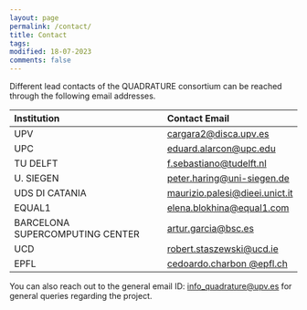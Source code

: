 ```yaml
---
layout: page
permalink: /contact/
title: Contact
tags: 
modified: 18-07-2023
comments: false
---
```

<!---
email: <a href="mailto:soumyabrata.dev@adaptcentre.ie">soumyabrata.dev@adaptcentre.ie</a>  
phone: + 353 1896 1797   
address: ADAPT Centre, Room G31, O'Reilly Building, Dublin 2 (see <a href="https://www.google.ie/maps/place/53°20'36.7%22N+6°15'03.4%22W/@53.3435311,-6.2531254,17z/am=t/data=!3m1!4b1!4m5!3m4!1s0x0:0x0!8m2!3d53.3435311!4d-6.2509314?hl=en">Google Maps</a>)  
Trinity College Dublin, Ireland  
affiliation: IEEE (S'09-M'17)  
-->

Different lead contacts of the QUADRATURE consortium can be reached through the following email addresses.

|  Institution     |             Contact Email                                             |
| :---             |    :---                                                               |
| UPV              | <a href="mailto:cargara2@disca.upv.es">cargara2@disca.upv.es </a>     |
| UPC              | <a href="mailto:eduard.alarcon@upc.edu">eduard.alarcon@upc.edu </a>     |
| TU DELFT         | <a href="mailto:f.sebastiano@tudelft.nl">f.sebastiano@tudelft.nl </a>     |
| U. SIEGEN        | <a href="peter.haring@uni-siegen.de">peter.haring@uni-siegen.de </a>     |
| UDS DI CATANIA   | <a href="mailto:maurizio.palesi@dieei.unict.it">maurizio.palesi@dieei.unict.it </a>     |
| EQUAL1           | <a href="mailto:elena.blokhina@equal1.com">elena.blokhina@equal1.com </a>     |
| BARCELONA SUPERCOMPUTING CENTER          |   <a href="mailto:artur.garcia@bsc.es">artur.garcia@bsc.es </a>|
| UCD              | <a href="mailto:robert.staszewski@ucd.ie">robert.staszewski@ucd.ie </a>     |
|  EPFL            | <a href="mailto:edoardo.charbon @epfl.ch">cedoardo.charbon @epfl.ch </a>     |


You can also reach out to the general email ID: info_quadrature@upv.es for general queries regarding the project.

<!---
Communication Research I  
S2.1 B4-03/04  
50 Nanyang Avenue  
Electrical and Electronic Engineering  
Nanyang Technological University  
Singapore-639798  

email: soumyabr001[at]e[dot]ntu[dot]edu[dot]sg  

phone: +65 6790 6527 
 
| office hours     |<del>Monday, 4pm to 5pm, at Exchange-4 room, 7th floor, Teaching building 4</del> Online till this pandemic is over! 
| curriculum vitae | [<a href="https://soumyabrata.github.io/files/CV.pdf">pdf</a>]        |
| academic job     | I am no longer in the academic job market. <a href="https://soumyabrata.github.io/application/">*This page*</a>, however, provides details on several aspects of my application. You may find it useful.                                                                             |
| affiliation      | <img src="{{ site.baseurl }}/images/adapt-logo.png" width="140">      |
-->
